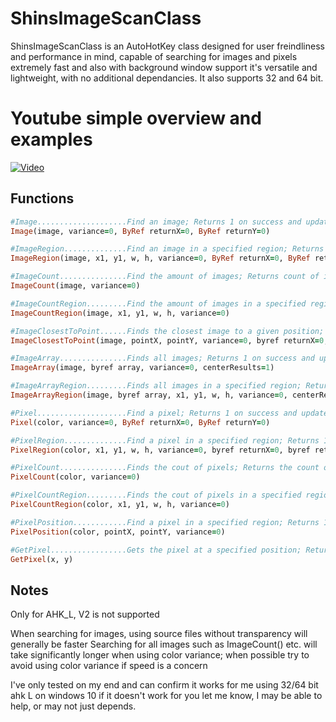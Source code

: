 # ShinsImageScanClass

ShinsImageScanClass is an AutoHotKey class designed for user freindliness and performance in mind, capable of searching for images and pixels extremely fast and also with background window support it's versatile and lightweight, with no additional dependancies. It also supports 32 and 64 bit.

# Youtube simple overview and examples

[![Video](https://img.youtube.com/vi/wIdcF6KUHIE/default.jpg)](https://www.youtube.com/watch?v=wIdcF6KUHIE)

## Functions
```ruby
#Image....................Find an image; Returns 1 on success and updates returnX and returnY variables; 0 otherwise
Image(image, variance=0, ByRef returnX=0, ByRef returnY=0)

#ImageRegion..............Find an image in a specified region; Returns 1 on success and updates returnX and returnY variables; 0 otherwise
ImageRegion(image, x1, y1, w, h, variance=0, ByRef returnX=0, ByRef returnY=0)

#ImageCount...............Find the amount of images; Returns count of images
ImageCount(image, variance=0)

#ImageCountRegion.........Find the amount of images in a specified region; Returns the count of images inside the region
ImageCountRegion(image, x1, y1, w, h, variance=0)

#ImageClosestToPoint......Finds the closest image to a given position; Returns 1 on success and updates returnX and returnY variables; 0 otherwise
ImageClosestToPoint(image, pointX, pointY, variance=0, byref returnX=0, byref returnY=0, centerResults=1, maxRadius=9999)

#ImageArray...............Finds all images; Returns 1 on success and updates the array variable to contain all image positions; 0 otherwise
ImageArray(image, byref array, variance=0, centerResults=1)

#ImageArrayRegion.........Finds all images in a specified region; Returns 1 on success and updates the array variable to contain all image positions; 0 otherwise
ImageArrayRegion(image, byref array, x1, y1, w, h, variance=0, centerResults=1)

#Pixel....................Find a pixel; Returns 1 on success and updates returnX and returnY variables; 0 otherwise
Pixel(color, variance=0, ByRef returnX=0, ByRef returnY=0)

#PixelRegion..............Find a pixel in a specified region; Returns 1 on success and updates returnX and returnY variables; 0 otherwise
PixelRegion(color, x1, y1, w, h, variance=0, byref returnX=0, byref returnY=0)

#PixelCount...............Finds the cout of pixels; Returns the count of pixels
PixelCount(color, variance=0)

#PixelCountRegion.........Finds the cout of pixels in a specified region; Returns the count of pixels in that region
PixelCountRegion(color, x1, y1, w, h, variance=0)

#PixelPosition............Find a pixel in a specified region; Returns 1 on success and updates returnX and returnY variables; 0 otherwise
PixelPosition(color, pointX, pointY, variance=0)

#GetPixel.................Gets the pixel at a specified position; Returns pixel color on success; 0 otherwise
GetPixel(x, y)
```

## Notes

Only for AHK_L, V2 is not supported

When searching for images, using source files without transparency will generally be faster
Searching for all images such as ImageCount() etc. will take significantly longer when using color variance; when possible try to avoid using color variance if speed is a concern

I've only tested on my end and can confirm it works for me using 32/64 bit ahk L on windows 10
if it doesn't work for you let me know, I may be able to help, or may not just depends.
